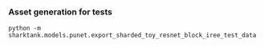 ### Asset generation for tests
```
python -m sharktank.models.punet.export_sharded_toy_resnet_block_iree_test_data
```

